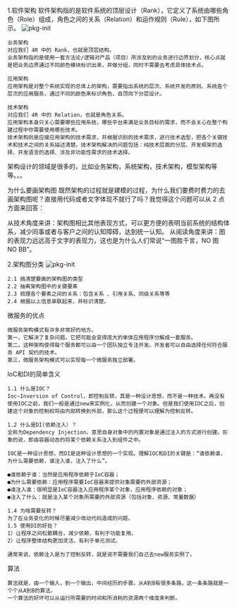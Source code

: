 1.软件架构
软件架构指的是软件系统的顶层设计（Rank），它定义了系统由哪些角色（Role）组成，角色之间的关系（Relation）和运作规则（Rule），如下图所示。
![pkg-init](./architectureImages/4R.jpg)
 
````
业务架构
对应我们 4R 中的 Rank，也就是顶层结构。
业务架构指的是使用一套方法论/逻辑对产品（项目）所涉及到的业务进行边界划分，核心点就是把业务边界通过不同颜色模块标识出来，并做分组，同时不需要去考虑具体技术点。

应用架构
应用架构是对整个系统实现的总体上的架构，需要指出系统的层次、系统开发的原则、系统各个层次的应用服务，通过不同的颜色来标识角色，自顶向下分层设计。

技术架构
对应我们 4R 中的 Relation，也就是角色关系。
应用架构本身只关心需要哪些应用系统，哪些平台来满足业务目标的需求，而不会关心在整个构建过程中你需要使用哪些技术。
技术架构则是应接应用架构的技术需求，并根据识别的技术需求，进行技术选型，把各个关键技术和技术之间的关系描述清楚。技术架构解决的问题包括：纯技术层面的分层、开发框架的选择、开发语言的选择、涉及非功能性需求的技术选择。

````

架构设计的领域是很多的，比如业务架构，系统架构，技术架构，模型架构等等。。。

为什么要画架构图
既然架构的过程就是建模的过程，为什么我们要费时费力的去画架构图呢？直接用代码或者文字体现不就行了吗？我觉得这个问题可以从 2 点方面来回答：


从技术角度来讲：架构图相比其他表现方式，可以更方便的表明当前系统的结构体系，减少同事或者与客户之间的认知障碍，达到统一认知。
从阅读角度来讲：图的表现力远远高于文字的表现力，这也是为什么人们常说“一图胜千言，NO 图 NO BB”。

2.架构图分类
![pkg-init](./architectureImages/types.jpg)

````
2.1 搞清楚要画的架构图的类型
2.2 抽离架构图中的关键要素
2.3 梳理各个要素之间的关系：包含关系 、引用关系、同级关系等等
2.4 根据以上信息串联起来，并标识清楚。
````


微服务的优点
````
微服务架构模式有许多非常好的地方。
第一，它解决了复杂问题。它把可能会变得庞大的单体应用程序分解成一套服务。
第二，这种架构使得每个服务都可以由一个团队独立专注开发。开发者可以自由选择任何符合服务 API 契约的技术。
第三，微服务架构模式可以实现每一个微服务独立部署。
````

 IoC和DI的简单含义
 ````
1.1 什么是IOC？
Ioc—Inversion of Control，即控制反转，其是一种设计思想，而不是一种技术。再没有使用IOC之前，我们一般是通过new来实例化，从而创建一个对象。但是我们使用IOC之后，创建这个对象的控制权将由内部转换到外部，那么这个过程便可以理解为控制反转。

1.2 什么是DI(依赖注入）？
全称为Dependency Injection，意思自身对象中的内置对象是通过注入的方式进行创建。形象的说，即由容器动态的将某个依赖关系注入到组件之中。

IOC是一种设计思想，而DI是这种设计思想的一个实现。理解IOC和DI的关键是：“谁依赖谁，为什么需要依赖，谁注入谁，注入了什么”。

●谁依赖于谁：当然是应用程序依赖于IoC容器；
●为什么需要依赖：应用程序需要IoC容器来提供对象需要的外部资源；
●谁注入谁：很明显是IoC容器注入应用程序某个对象，应用程序依赖的对象；
●注入了什么：就是注入某个对象所需要的外部资源（包括对象、资源、常量数据）

1.4 为啥需要反转？
为了在业务变化的时候尽量减少改动代码造成的问题。
1.5 使用DI的好处？
1）让程序之间松散耦合，减少依赖，有利于功能复用。
2）让程序整体结构更加灵活，有利于单元测试。

通常来说，依赖注入是为了控制反转，就是说不需要我们自己去new服务实例了。
 ````
 
 算法
 ```
 算法就是，由一个输入，到一个输出，中间经历的步骤。从A到B有很多条路，这一条条路就是一个个从A到B的算法。
一个算法的好坏可以从运行所需要的时间和所消耗的资源两个维度来判断。
 ```




